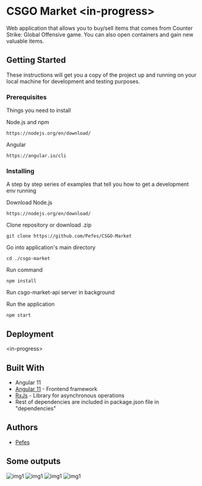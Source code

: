 # CSGO Market \<in-progress>

Web application that allows you to buy/sell items that comes from Counter Strike: Global Offensive game. You can also open containers and gain new valuable items.

## Getting Started

These instructions will get you a copy of the project up and running on your local machine for development and testing purposes.

### Prerequisites

Things you need to install

Node.js and npm

```
https://nodejs.org/en/download/
```

Angular

```
https://angular.io/cli
```

### Installing

A step by step series of examples that tell you how to get a development env running

Download Node.js

```
https://nodejs.org/en/download/
```

Clone repository or download .zip

```
git clone https://github.com/Pefes/CSGO-Market
```

Go into application's main directory

```
cd ./csgo-market
```

Run command

```
npm install
```

Run csgo-market-api server in background

Run the application

```
npm start
```


## Deployment

\<in-progress>

## Built With

* Angular 11
* [Angular 11](https://angular.io/docs) - Frontend framework
* [RxJs](https://rxjs.dev/guide/overview) - Library for asynchronous operations
* Rest of dependencies are included in package.json file in "dependencies"

## Authors

* [Pefes](https://github.com/Pefes) 

## Some outputs

![img1](https://imgur.com/UhKUlFs.png)
![img1](https://imgur.com/s67rk5e.png)
![img1](https://imgur.com/bDcmJuZ.png)
![img1](https://imgur.com/L9YP2xr.png)